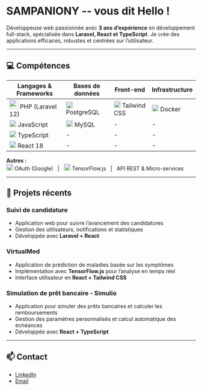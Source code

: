 # SAMPANIONY -- vous dit Hello !

Développeuse web passionnée avec **3 ans d’expérience** en développement full-stack, spécialisée dans **Laravel, React et TypeScript**. Je crée des applications efficaces, robustes et centrées sur l’utilisateur.

---

## 💻 Compétences

| Langages & Frameworks | Bases de données | Front-end | Infrastructure |
|----------------------|----------------|-----------|----------------|
| <img src="https://cdn.simpleicons.org/php/777BB4" width="24"/> PHP (Laravel 12) | <img src="https://cdn.simpleicons.org/postgresql/316192" width="18"/> PostgreSQL | <img src="https://cdn.simpleicons.org/tailwindcss/06B6D4" width="18"/> Tailwind CSS | <img src="https://cdn.simpleicons.org/docker/2496ED" width="18"/> Docker |
| <img src="https://cdn.simpleicons.org/javascript/F7DF1E" width="18"/> JavaScript | <img src="https://cdn.simpleicons.org/mysql/4479A1" width="18"/> MySQL | - | - |
| <img src="https://cdn.simpleicons.org/typescript/3178C6" width="18"/> TypeScript | - | - | - |
| <img src="https://cdn.simpleicons.org/react/61DAFB" width="18"/> React 18 | - | - | - |

**Autres :**  
<img src="https://cdn.simpleicons.org/google/4285F4" width="18"/> OAuth (Google) &nbsp; | &nbsp; <img src="https://cdn.simpleicons.org/tensorflow/FF6F00" width="18"/> TensorFlow.js &nbsp; | &nbsp; API REST & Micro-services

---

## 📂 Projets récents

### Suivi de candidature
- Application web pour suivre l’avancement des candidatures
- Gestion des utilisateurs, notifications et statistiques
- Développée avec **Laravel + React**

### VirtualMed
- Application de prédiction de maladies basée sur les symptômes
- Implémentation avec **TensorFlow.js** pour l’analyse en temps réel
- Interface utilisateur en **React + Tailwind CSS**

### Simulation de prêt bancaire - Simulio
- Application pour simuler des prêts bancaires et calculer les remboursements
- Gestion des paramètres personnalisés et calcul automatique des échéances
- Développée avec **React + TypeScript**

---

## 📫 Contact
- [LinkedIn](https://www.linkedin.com/in/sampaniony-rakotoarivelo-bbb7a221a/)  
- [Email](mailto:sampanionyra55@gmail.com)
